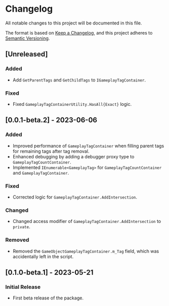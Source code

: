 # Changelog

All notable changes to this project will be documented in this file.

The format is based on [Keep a Changelog](https://keepachangelog.com/en/1.1.0/),
and this project adheres to [Semantic Versioning](https://semver.org/spec/v2.0.0.html).

## [Unreleased]

### Added

- Add `GetParentTags` and `GetChildTags` to `IGameplayTagContainer`.

### Fixed

- Fixed `GameplayTagContainerUtility.HasAll{Exact}` logic.


## [0.0.1-beta.2] - 2023-06-06

### Added

- Improved performance of `GameplayTagContainer` when filling parent tags for remaining tags after tag removal.
- Enhanced debugging by adding a debugger proxy type to `GameplayTagCountContainer`.
- Implemented `IEnumerable<GameplayTag>` for `GameplayTagCountContainer` and `GameplayTagContainer`.

### Fixed

- Corrected logic for `GameplayTagContainer.AddIntersection`.

### Changed

- Changed access modifier of `GameplayTagContainer.AddIntersection` to `private`.

### Removed

- Removed the `GameObjectGameplayTagContainer.m_Tag` field, which was accidentally left in the script.

## [0.1.0-beta.1] - 2023-05-21

### Initial Release

- First beta release of the package.